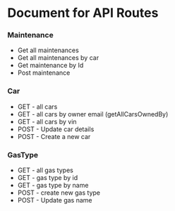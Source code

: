 # Document for API Routes

### Maintenance

- Get all maintenances
- Get all maintenances by car
- Get maintenance by Id
- Post maintenance

### Car

- GET - all cars
- GET - all cars by owner email (getAllCarsOwnedBy)
- GET - all cars by vin
- POST - Update car details
- POST - Create a new car

### GasType

- GET - all gas types
- GET - gas type by id
- GET - gas type by name
- POST - create new gas type
- POST - Update gas name
